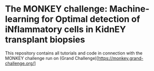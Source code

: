 # The MONKEY challenge: Machine-learning for Optimal detection of iNflammatory cells in KidnEY transplant biopsies
This repository contains all tutorials and code in connection with the MONKEY challenge run on (Grand Challenge)[https://monkey.grand-challenge.org/]
